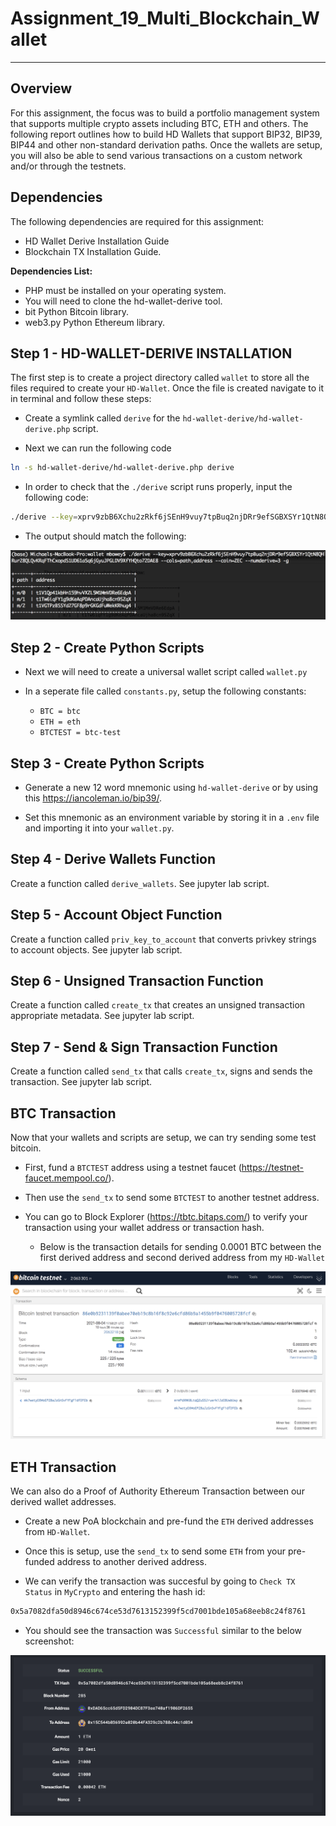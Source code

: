 # Assignment_19_Multi_Blockchain_Wallet


---

## Overview 
For this assignment, the focus was to build a portfolio management system that supports multiple crypto assets including BTC, ETH and others.  The following report outlines how to build HD Wallets that support BIP32, BIP39, BIP44 and other non-standard derivation paths. Once the wallets are setup, you will also be able to send various transactions on a custom network and/or through the testnets. 

## Dependencies

The following dependencies are required for this assignment:

 * HD Wallet Derive Installation Guide
 * Blockchain TX Installation Guide.


**Dependencies List:**

* PHP must be installed on your operating system.
* You will need to clone the hd-wallet-derive tool.
* bit Python Bitcoin library.
* web3.py Python Ethereum library.


## Step 1 - HD-WALLET-DERIVE INSTALLATION
The first step is to create a project directory called `wallet` to store all the files required to create your `HD-Wallet`. Once the file is created navigate to it in terminal and follow these steps:
 

* Create a symlink called `derive` for the `hd-wallet-derive/hd-wallet-derive.php` script. 

* Next we can run the following code

```bash
ln -s hd-wallet-derive/hd-wallet-derive.php derive
```

* In order to check that the `./derive` script runs properly, input the following code:

```bash
./derive --key=xprv9zbB6Xchu2zRkf6jSEnH9vuy7tpBuq2njDRr9efSGBXSYr1QtN8QHRur28QLQvKRqFThCxopdS1UD61a5q6jGyuJPGLDV9XfYHQto72DAE8 --cols=path,address --coin=ZEC --numderive=3 -g
```
* The output should match the following:

![HD Address](Screenshots/address.png)


## Step 2 - Create Python Scripts

* Next we will need to create a universal wallet script called `wallet.py` 

* In a seperate file called `constants.py`, setup the following constants:

    * `BTC = btc`
    * `ETH = eth`
    * `BTCTEST = btc-test`

## Step 3 - Create Python Scripts

* Generate a new 12 word mnemonic using `hd-wallet-derive` or by using this https://iancoleman.io/bip39/.


* Set this mnemonic as an environment variable by storing it in a `.env` file and importing it into your `wallet.py`.

## Step 4 - Derive Wallets Function
Create a function called `derive_wallets`. See jupyter lab script.


## Step 5 - Account Object Function
Create a function called `priv_key_to_account` that converts privkey strings to account objects. See jupyter lab script.

## Step 6 - Unsigned Transaction Function
Create a function called `create_tx` that creates an unsigned transaction appropriate metadata. See jupyter lab script.

## Step 7 - Send & Sign Transaction Function
Create a function called `send_tx` that calls `create_tx`, signs and sends the transaction. See jupyter lab script.


## BTC Transaction
Now that your wallets and scripts are setup, we can try sending some test bitcoin. 

* First, fund a `BTCTEST` address using a testnet faucet (https://testnet-faucet.mempool.co/). 

* Then use the `send_tx` to send some `BTCTEST` to another testnet address.

* You can go to Block Explorer (https://tbtc.bitaps.com/) to verify your transaction using your wallet address or transaction hash.

    * Below is the transaction details for sending 0.0001 BTC between the first derived address and second derived address from my `HD-Wallet`

![BTC Transactions](Screenshots/BTC_tx.png)    

## ETH Transaction
We can also do a Proof of Authority Ethereum Transaction between our derived wallet addresses. 

* Create a new PoA blockchain and pre-fund the `ETH` derived addresses from `HD-Wallet`. 

* Once this is setup, use the `send_tx` to send some `ETH` from your pre-funded address to another derived address.


* We can verify the transaction was succesful by going to  `Check TX Status` in `MyCrypto` and entering the hash id:

```bash
0x5a7082dfa50d8946c674ce53d7613152399f5cd7001bde105a68eeb8c24f8761
```

* You should see the transaction was `Successful` similar to the below screenshot:


![ETH Transaction](Screenshots/ETH_tx.png)